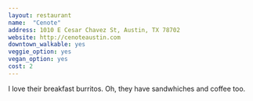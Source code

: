 ```yaml
---
layout: restaurant
name:  "Cenote"
address: 1010 E Cesar Chavez St, Austin, TX 78702
website: http://cenoteaustin.com
downtown_walkable: yes
veggie_option: yes
vegan_option: yes
cost: 2
---
```


I love their breakfast burritos. Oh, they have sandwhiches and coffee too.
